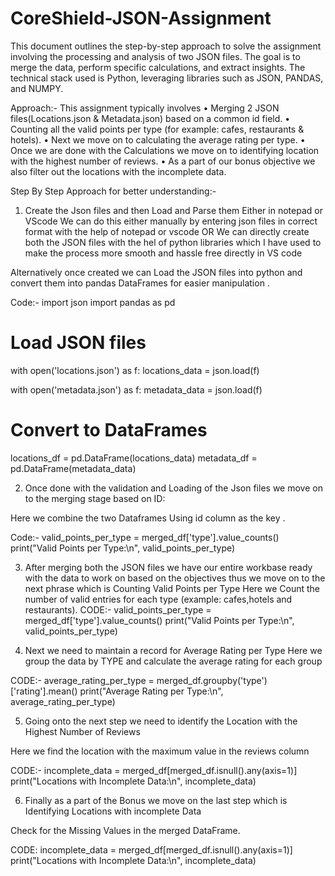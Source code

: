 # CoreShield-JSON-Assignment
This document outlines the step-by-step approach to solve the assignment involving the processing and analysis of two JSON files. The goal is to merge the data, perform specific calculations, and extract insights. The technical stack used is Python, leveraging libraries such as JSON, PANDAS, and NUMPY.

Approach:-
This assignment typically involves 
•	Merging 2 JSON files(Locations.json & Metadata.json) based on a common id field.
•	Counting all the valid points per type (for example: cafes, restaurants & hotels).
•	Next we move on to calculating the average rating per type.
•	Once we are done with the Calculations we move on to identifying location with the highest number of reviews.
•	As a part of our bonus objective we also filter out the locations with the incomplete data.

Step By Step Approach for better understanding:-
1.	Create the Json files and then Load and Parse them Either in notepad or VScode 
We can do this either manually by entering json files in correct format with the help of notepad or vscode 
OR
We can directly create both the JSON files with the hel of python libraries which I have used to make the process more smooth and hassle free  directly in VS code 
 

Alternatively once created we can Load the JSON files into python and convert them into pandas DataFrames for easier manipulation .

Code:-
import json
import pandas as pd

# Load JSON files
with open('locations.json') as f:
    locations_data = json.load(f)

with open('metadata.json') as f:
    metadata_data = json.load(f)

# Convert to DataFrames
locations_df = pd.DataFrame(locations_data)
metadata_df = pd.DataFrame(metadata_data)


2.	Once done with the validation and Loading of the Json files we move on to the merging stage based on ID:

Here we combine the two Dataframes Using id  column as the key .

Code:-
valid_points_per_type = merged_df['type'].value_counts()
print("Valid Points per Type:\n", valid_points_per_type)
 
3.	After merging both the JSON files we have our entire workbase ready with the data to work on based on the objectives thus we move on to the next phrase which is Counting Valid Points per Type
Here we Count the number of valid entries for each type (example: cafes,hotels and restaurants).
CODE:-
valid_points_per_type = merged_df['type'].value_counts()
print("Valid Points per Type:\n", valid_points_per_type)
 



4.	Next we need to maintain a record for Average Rating per Type 
Here we group the data by TYPE and calculate the average rating for each group 

CODE:-
average_rating_per_type = merged_df.groupby('type')['rating'].mean()
print("Average Rating per Type:\n", average_rating_per_type)

 

5.	Going onto the next step we need to identify the Location with the Highest Number of Reviews 

Here we find the location with the maximum value in the reviews column 

CODE:-
incomplete_data = merged_df[merged_df.isnull().any(axis=1)]
print("Locations with Incomplete Data:\n", incomplete_data)

 
6.	Finally as a part of the Bonus we move on the last step which is Identifying Locations with incomplete Data

Check for the Missing Values in the merged DataFrame.

CODE:
incomplete_data = merged_df[merged_df.isnull().any(axis=1)]
print("Locations with Incomplete Data:\n", incomplete_data)

 

 
